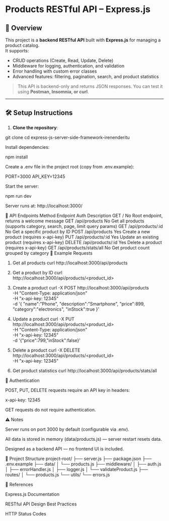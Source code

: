 # Products RESTful API – Express.js

## 🚀 Overview

This project is a **backend RESTful API** built with **Express.js** for managing a product catalog.  
It supports:

- CRUD operations (Create, Read, Update, Delete)  
- Middleware for logging, authentication, and validation  
- Error handling with custom error classes  
- Advanced features: filtering, pagination, search, and product statistics  

> This API is backend-only and returns JSON responses. You can test it using **Postman, Insomnia, or curl**.

---

## 🛠️ Setup Instructions

1. **Clone the repository**:

git clone
cd express-js-server-side-framework-irenenderitu

Install dependencies:

npm install


Create a .env file in the project root (copy from .env.example):

PORT=3000
API_KEY=12345


Start the server:

npm run dev


Server runs at: http://localhost:3000/

🔹 API Endpoints
Method	Endpoint	Auth	Description
GET	/	No	Root endpoint, returns a welcome message
GET	/api/products	No	Get all products (supports category, search, page, limit query params)
GET	/api/products/:id	No	Get a specific product by ID
POST	/api/products	Yes	Create a new product (requires x-api-key)
PUT	/api/products/:id	Yes	Update an existing product (requires x-api-key)
DELETE	/api/products/:id	Yes	Delete a product (requires x-api-key)
GET	/api/products/stats/all	No	Get product count grouped by category
🔹 Example Requests
1. Get all products
curl http://localhost:3000/api/products

2. Get a product by ID
curl http://localhost:3000/api/products/<product_id>

3. Create a product
curl -X POST http://localhost:3000/api/products \
-H "Content-Type: application/json" \
-H "x-api-key: 12345" \
-d '{
  "name":"Phone",
  "description":"Smartphone",
  "price":899,
  "category":"electronics",
  "inStock":true
}'

4. Update a product
curl -X PUT http://localhost:3000/api/products/<product_id> \
-H "Content-Type: application/json" \
-H "x-api-key: 12345" \
-d '{"price":799,"inStock":false}'

5. Delete a product
curl -X DELETE http://localhost:3000/api/products/<product_id> \
-H "x-api-key: 12345"

6. Get product statistics
curl http://localhost:3000/api/products/stats/all

🔹 Authentication

POST, PUT, DELETE requests require an API key in headers:

x-api-key: 12345


GET requests do not require authentication.

⚠️ Notes

Server runs on port 3000 by default (configurable via .env).

All data is stored in memory (data/products.js) — server restart resets data.

Designed as a backend API — no frontend UI is included.

📂 Project Structure
project-root/
├── server.js
├── package.json
├── .env.example
├── data/
│   └── products.js
├── middleware/
│   ├── auth.js
│   ├── errorHandler.js
│   ├── logger.js
│   └── validateProduct.js
├── routes/
│   └── products.js
└── utils/
    └── errors.js

🔗 References

Express.js Documentation

RESTful API Design Best Practices

HTTP Status Codes